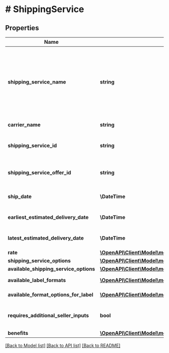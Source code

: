 # # ShippingService

## Properties

Name | Type | Description | Notes
------------ | ------------- | ------------- | -------------
**shipping_service_name** | **string** | A plain text representation of a carrier&#39;s shipping service. For example, \&quot;UPS Ground\&quot; or \&quot;FedEx Standard Overnight\&quot;. |
**carrier_name** | **string** | The name of the carrier. |
**shipping_service_id** | **string** | An Amazon-defined shipping service identifier. |
**shipping_service_offer_id** | **string** | An Amazon-defined shipping service offer identifier. |
**ship_date** | **\DateTime** | Date-time formatted timestamp. |
**earliest_estimated_delivery_date** | **\DateTime** | Date-time formatted timestamp. | [optional]
**latest_estimated_delivery_date** | **\DateTime** | Date-time formatted timestamp. | [optional]
**rate** | [**\OpenAPI\Client\Model\merchantFulfillment\CurrencyAmount**](CurrencyAmount.md) |  |
**shipping_service_options** | [**\OpenAPI\Client\Model\merchantFulfillment\ShippingServiceOptions**](ShippingServiceOptions.md) |  |
**available_shipping_service_options** | [**\OpenAPI\Client\Model\merchantFulfillment\AvailableShippingServiceOptions**](AvailableShippingServiceOptions.md) |  | [optional]
**available_label_formats** | [**\OpenAPI\Client\Model\merchantFulfillment\LabelFormat[]**](LabelFormat.md) | List of label formats. | [optional]
**available_format_options_for_label** | [**\OpenAPI\Client\Model\merchantFulfillment\LabelFormatOption[]**](LabelFormatOption.md) | The available label formats. | [optional]
**requires_additional_seller_inputs** | **bool** | When true, additional seller inputs are required. |
**benefits** | [**\OpenAPI\Client\Model\merchantFulfillment\Benefits**](Benefits.md) |  | [optional]

[[Back to Model list]](../../README.md#models) [[Back to API list]](../../README.md#endpoints) [[Back to README]](../../README.md)
